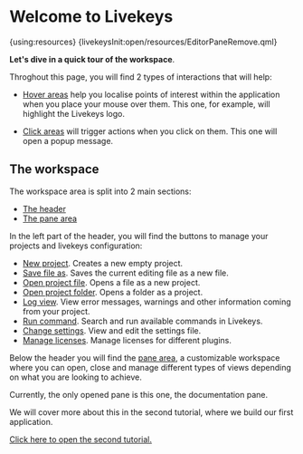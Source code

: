# Welcome to Livekeys

{using:resources}
{livekeysInit:open/resources/EditorPaneRemove.qml}

**Let's dive in a quick tour of the workspace**.

Throghout this page, you will find 2 types of interactions that will help:

 * [Hover areas]({livekeys-hover:livekeys://open/resources/MenuIconHighlight.qml#logo;livekeys://open/resources/MenuRemoveHighlight.qml#logo})
 help you localise points of interest within the application when you place your mouse over them. This one, for example, will highlight the Livekeys logo.
 
 * [Click areas](livekeys://open/resources/ClickedMessage.qml) will trigger actions when you click on them.
 This one will open a popup message.

## The workspace

The workspace area is split into 2 main sections:

 * [The header]({livekeys-hover:livekeys://open/resources/MenuIconHighlight.qml#header;livekeys://open/resources/MenuRemoveHighlight.qml#header})
 * [The pane area]({livekeys-hover:livekeys://open/resources/MenuIconHighlight.qml#pane-area;livekeys://open/resources/MenuRemoveHighlight.qml#pane-area})

In the left part of the header, you will find the buttons to manage your projects and livekeys configuration:

 * [New project]({livekeys-hover:livekeys://open/resources/MenuIconHighlight.qml#new-project;livekeys://open/resources/MenuRemoveHighlight.qml#new-project}). Creates a new empty project.
 * [Save file as]({livekeys-hover:livekeys://open/resources/MenuIconHighlight.qml#save-file-as;livekeys://open/resources/MenuRemoveHighlight.qml#save-file-as}). Saves the current editing file as a new file.
 * [Open project file]({livekeys-hover:livekeys://open/resources/MenuIconHighlight.qml#open-project-file;livekeys://open/resources/MenuRemoveHighlight.qml#open-project-file}). Opens a file as a new project.
 * [Open project folder]({livekeys-hover:livekeys://open/resources/MenuIconHighlight.qml#open-project-folder;livekeys://open/resources/MenuRemoveHighlight.qml#open-project-folder}). Opens a folder as a project.
 * [Log view]({livekeys-hover:livekeys://open/resources/MenuIconHighlight.qml#log-view;livekeys://open/resources/MenuRemoveHighlight.qml#log-view}). View error messages, warnings and other information coming from your project.
 * [Run command]({livekeys-hover:livekeys://open/resources/MenuIconHighlight.qml#command-view;livekeys://open/resources/MenuRemoveHighlight.qml#command-view}). Search and run available commands in Livekeys.
 * [Change settings]({livekeys-hover:livekeys://open/resources/MenuIconHighlight.qml#settings-view;livekeys://open/resources/MenuRemoveHighlight.qml#settings-view}). View and edit the settings file.
 * [Manage licenses]({livekeys-hover:livekeys://open/resources/MenuIconHighlight.qml#license-view;livekeys://open/resources/MenuRemoveHighlight.qml#license-view}). Manage licenses for different plugins.

Below the header you will find the [pane area]({livekeys-hover:livekeys://open/resources/MenuIconHighlight.qml#pane-area;livekeys://open/resources/MenuRemoveHighlight.qml#pane-area}), a customizable workspace where you can open, close and manage different types of
views depending on what you are looking to achieve.

Currently, the only opened pane is this one, the documentation pane.

We will cover more about this in the second tutorial, where we build our first application.

[Click here to open the second tutorial.](livekeys://open-project/squareone/tutorials/firstapplication)



